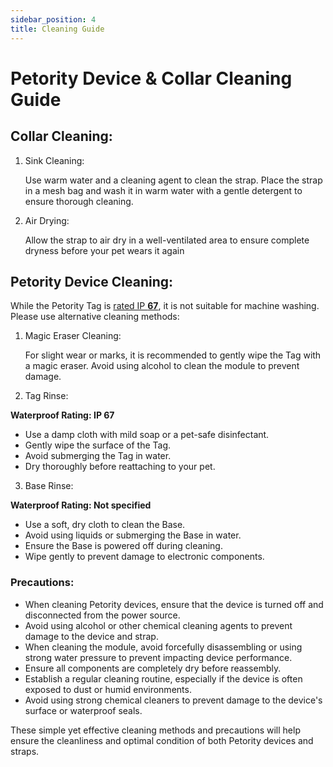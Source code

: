```yaml
---
sidebar_position: 4
title: Cleaning Guide
---
```


# Petority Device & Collar Cleaning Guide
## Collar Cleaning:
1. Sink Cleaning:

	Use warm water and a cleaning agent to clean the strap. Place the strap in a mesh bag and wash it in warm water with a gentle detergent to ensure thorough cleaning.

2. Air Drying:

	Allow the strap to air dry in a well-ventilated area to ensure complete dryness before your pet wears it again

## Petority Device Cleaning:
While the Petority Tag is [rated IP **67**](/docs/devices/general-information/waterproof-dustproof), it is not suitable for machine washing. Please use alternative cleaning methods:
1. Magic Eraser Cleaning:

	For slight wear or marks, it is recommended to gently wipe the Tag with a magic eraser. Avoid using alcohol to clean the module to prevent damage.

2. Tag Rinse:

**Waterproof Rating: IP 67**
+ Use a damp cloth with mild soap or a pet-safe disinfectant.
+ Gently wipe the surface of the Tag.
+ Avoid submerging the Tag in water.
+ Dry thoroughly before reattaching to your pet.

3. Base Rinse:

**Waterproof Rating: Not specified**
+ Use a soft, dry cloth to clean the Base.
+ Avoid using liquids or submerging the Base in water.
+ Ensure the Base is powered off during cleaning.
+ Wipe gently to prevent damage to electronic components.

### Precautions:
+ When cleaning Petority devices, ensure that the device is turned off and disconnected from the power source.
+ Avoid using alcohol or other chemical cleaning agents to prevent damage to the device and strap.
+ When cleaning the module, avoid forcefully disassembling or using strong water pressure to prevent impacting device performance.
+ Ensure all components are completely dry before reassembly.
+ Establish a regular cleaning routine, especially if the device is often exposed to dust or humid environments.
+ Avoid using strong chemical cleaners to prevent damage to the device's surface or waterproof seals.

These simple yet effective cleaning methods and precautions will help ensure the cleanliness and optimal condition of both Petority devices and straps.